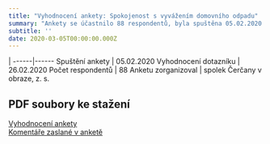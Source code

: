 ```yaml
---
title: "Vyhodnocení ankety: Spokojenost s vyvážením domovního odpadu"
summary: "Ankety se účastnilo 88 respondentů, byla spuštěna 05.02.2020 a vyhodnocení bylo provedeno 26.02.2020"
subtitle: ''
date: 2020-03-05T00:00:00.000Z
---
```


 | 
------|------
Spuštění ankety | 05.02.2020
Vyhodnocení dotazníku | 26.02.2020
Počet respondentů | 88
Anketu zorganizoval | spolek Čerčany v obraze, z. s.

## PDF soubory ke stažení

[Vyhodnocení ankety](/documents/Anketa_odpady_vyhodnoceni_v02.pdf)<br/>
[Komentáře zaslané v anketě](/documents/Odpovedi-komentare.pdf)
